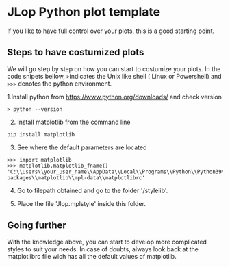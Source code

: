 # JLop Python plot template

If you like to have full control over your plots, this is a good starting point. 

## Steps to have costumized plots

We will go step by step on how you can start to costumize your plots. In the code snipets bellow, `>`indicates the Unix like shell ( Linux or Powershell) and `>>>` denotes the python environment.

1.Install python from https://www.python.org/downloads/ and check version

```
> python --version
```

2. Install matplotlib from the command line

```
pip install matplotlib
```
3. See where the default parameters are located

```
>>> import matplotlib
>>> matplotlib.matplotlib_fname()
'C:\\Users\\your_user_name\\AppData\\Local\\Programs\\Python\\Python39\\lib\\site-packages\\matplotlib\\mpl-data\\matplotlibrc'
```
4. Go to filepath obtained and go to the folder '/stylelib'.

5. Place the file 'Jlop.mplstyle' inside this folder.

## Going further

With the knowledge above, you can start to develop more complicated styles to suit your needs. In case of doubts, always look back at the matplotlibrc file wich has all the default values of matplotlib.

